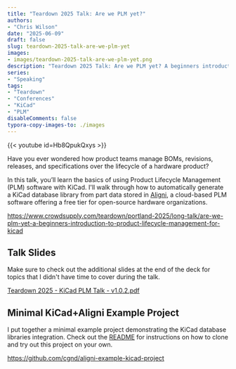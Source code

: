```yaml
---
title: "Teardown 2025 Talk: Are we PLM yet?"
authors:
- "Chris Wilson"
date: "2025-06-09"
draft: false
slug: teardown-2025-talk-are-we-plm-yet
images:
- images/teardown-2025-talk-are-we-plm-yet.png
description: "Teardown 2025 Talk: Are we PLM yet? A beginners introduction to product lifecycle management for KiCad."
series:
- "Speaking"
tags:
- "Teardown"
- "Conferences"
- "KiCad"
- "PLM"
disableComments: false
typora-copy-images-to: ./images
---
```


{{< youtube id=Hb8QpukQxys >}}

Have you ever wondered how product teams manage BOMs, revisions, releases, and specifications over the lifecycle of a hardware product?

In this talk, you’ll learn the basics of using Product Lifecycle Management (PLM) software with KiCad. I'll walk through how to automatically generate a KiCad database library from part data stored in [Aligni](https://www.aligni.com/), a cloud-based PLM software offering a free tier for open-source hardware organizations.

https://www.crowdsupply.com/teardown/portland-2025/long-talk/are-we-plm-yet-a-beginners-introduction-to-product-lifecycle-management-for-kicad

## Talk Slides

Make sure to check out the additional slides at the end of the deck for topics that I didn't have time to cover during the talk.

[Teardown 2025 - KiCad PLM Talk - v1.0.2.pdf](<Teardown 2025 - KiCad PLM Talk - v1.0.2.pdf>)

## Minimal KiCad+Aligni Example Project

I put together a minimal example project demonstrating the KiCad database libraries integration. Check out the [README](https://github.com/cgnd/aligni-example-kicad-project/blob/main/README.md) for instructions on how to clone and try out this project on your own.

https://github.com/cgnd/aligni-example-kicad-project
